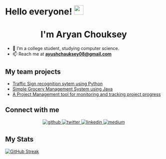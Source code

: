 # Hello everyone! <img src="https://raw.githubusercontent.com/iampavangandhi/iampavangandhi/master/gifs/Hi.gif" width="30px" >
<h1 align="center">I'm Aryan Chouksey</h1>


- 🔭 I’m a college student, studying computer science.
- 📫 Reach me at **ayushchauksey08@gmail.com**

## My team projects
* [Traffic Sign recognition sytem using Python](https://github.com/Dunno-Ikigai/Traffic-sign-recognition)
* [Simple Grocery Management System using Java](https://github.com/Dunno-Ikigai/PPL-Project)
* [A Project Management tool for monitoring and tracking project progress](https://github.com/Dunno-Ikigai/project-management-system)

## Connect with me  
<div align="center">
<a href="https://github.com/MrNoBody86" target="_blank">
<img src=https://img.shields.io/badge/github-%2324292e.svg?&style=for-the-badge&logo=github&logoColor=white alt=github style="margin-bottom: 5px;" />
</a>
<a href="https://twitter.com/Chauksey_Aryan" target="_blank">
<img src=https://img.shields.io/badge/twitter-%2300acee.svg?&style=for-the-badge&logo=twitter&logoColor=white alt=twitter style="margin-bottom: 5px;" />
</a>
<a href="https://www.linkedin.com/in/aryan-chouksey" target="_blank">
<img src=https://img.shields.io/badge/linkedin-%231E77B5.svg?&style=for-the-badge&logo=linkedin&logoColor=white alt=linkedin style="margin-bottom: 5px;" />
</a>
<a href="https://medium.com/@ayushchauksey08" target="_blank">
<img src=https://img.shields.io/badge/medium-%23292929.svg?&style=for-the-badge&logo=medium&logoColor=white alt=medium style="margin-bottom: 5px;" />
</a>  
</div>  

## My Stats
[![GitHub Streak](http://github-readme-streak-stats.herokuapp.com?user=MrNoBody86&theme=merko&hide_border=true&date_format=M%20j%5B%2C%20Y%5D)](https://git.io/streak-stats)
